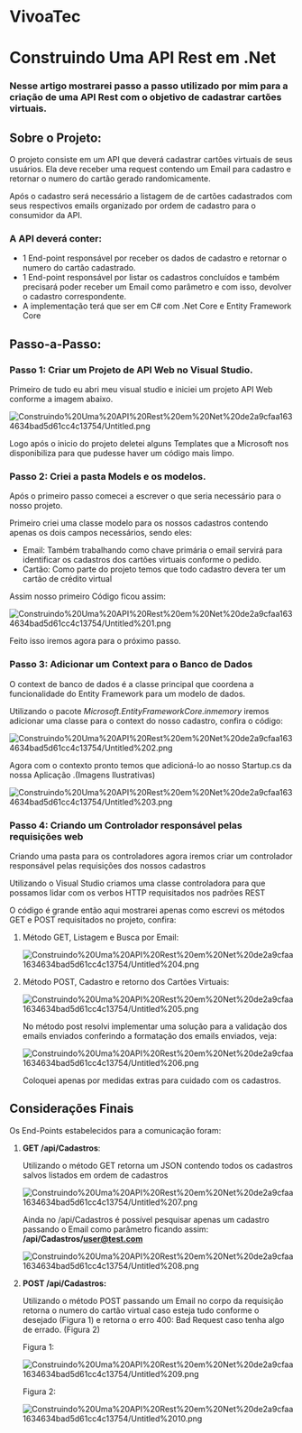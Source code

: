 # VivoaTec
# Construindo Uma API Rest em .Net

### Nesse artigo mostrarei passo a passo utilizado por mim para a criação de uma API Rest com o objetivo de cadastrar cartões virtuais.

## Sobre o Projeto:

O projeto consiste em um API que deverá cadastrar cartões virtuais de seus usuários. Ela deve receber uma request contendo um Email para cadastro e retornar o numero do cartão gerado randomicamente. 

Após o cadastro será necessário a listagem de de cartões cadastrados com seus respectivos emails organizado por ordem de cadastro para o consumidor da API.

### A API deverá conter:

- 1 End-point responsável por receber os dados de cadastro e retornar o numero do cartão cadastrado.
- 1 End-point responsável por listar os cadastros concluídos e também precisará poder receber um Email como parâmetro e com isso, devolver o cadastro correspondente.
- A implementação terá que ser em C# com .Net Core e Entity Framework Core

## Passo-a-Passo:

### Passo 1:  Criar um Projeto de API Web no Visual Studio.

Primeiro de tudo eu abri meu visual studio e iniciei um projeto API Web conforme a imagem abaixo.

![Construindo%20Uma%20API%20Rest%20em%20Net%20de2a9cfaa1634634bad5d61cc4c13754/Untitled.png](https://s3.us-west-2.amazonaws.com/secure.notion-static.com/3f21cfea-cb53-4206-a330-360bf7af5749/Untitled.png?X-Amz-Algorithm=AWS4-HMAC-SHA256&X-Amz-Credential=AKIAT73L2G45O3KS52Y5%2F20210527%2Fus-west-2%2Fs3%2Faws4_request&X-Amz-Date=20210527T185647Z&X-Amz-Expires=86400&X-Amz-Signature=b9b9019719d429312469e0dba65c5970d88ce82a94231841719e1b0048e5b145&X-Amz-SignedHeaders=host&response-content-disposition=filename%20%3D%22Untitled.png%22)

Logo após o inicio do projeto deletei alguns Templates que a Microsoft nos disponibiliza para que pudesse haver um código mais limpo.

### Passo 2: Criei a pasta Models e os modelos.

Após o primeiro passo comecei a escrever o que seria necessário para o nosso projeto. 

Primeiro criei uma classe modelo para os nossos cadastros contendo apenas os dois campos necessários, sendo eles:

- Email: Também trabalhando como chave primária o email servirá para identificar os cadastros dos cartões virtuais conforme o pedido.
- Cartão: Como parte do projeto temos que todo cadastro devera ter um cartão de crédito virtual

Assim nosso primeiro Código ficou assim:

![Construindo%20Uma%20API%20Rest%20em%20Net%20de2a9cfaa1634634bad5d61cc4c13754/Untitled%201.png](https://s3.us-west-2.amazonaws.com/secure.notion-static.com/9ff78bd5-5803-4893-b49e-ca883bd7e872/Untitled.png?X-Amz-Algorithm=AWS4-HMAC-SHA256&X-Amz-Credential=AKIAT73L2G45O3KS52Y5%2F20210527%2Fus-west-2%2Fs3%2Faws4_request&X-Amz-Date=20210527T194636Z&X-Amz-Expires=86400&X-Amz-Signature=35ba0d2381dd4528cd6f24adbe8562706df8266680910dad56451491b860eba7&X-Amz-SignedHeaders=host&response-content-disposition=filename%20%3D%22Untitled.png%22)

Feito isso iremos agora para o próximo passo.

### Passo 3: Adicionar um Context para o Banco de Dados

O context de banco de dados é a classe principal que coordena a funcionalidade do Entity Framework para um modelo de dados.

Utilizando o pacote *Microsoft.EntityFrameworkCore.inmemory* iremos adicionar uma classe para o context do nosso cadastro, confira o código:

![Construindo%20Uma%20API%20Rest%20em%20Net%20de2a9cfaa1634634bad5d61cc4c13754/Untitled%202.png](https://s3.us-west-2.amazonaws.com/secure.notion-static.com/c6c82d8b-1483-4a1b-944f-b5493053c7e6/Untitled.png?X-Amz-Algorithm=AWS4-HMAC-SHA256&X-Amz-Credential=AKIAT73L2G45O3KS52Y5%2F20210527%2Fus-west-2%2Fs3%2Faws4_request&X-Amz-Date=20210527T194800Z&X-Amz-Expires=86400&X-Amz-Signature=8b4b3a374c307d41356f6d3c51dd7a0b2d27f12d669c1b0b564e450685314f8c&X-Amz-SignedHeaders=host&response-content-disposition=filename%20%3D%22Untitled.png%22)

Agora com o contexto pronto temos que adicioná-lo ao nosso Startup.cs da nossa Aplicação .(Imagens Ilustrativas)

![Construindo%20Uma%20API%20Rest%20em%20Net%20de2a9cfaa1634634bad5d61cc4c13754/Untitled%203.png](https://s3.us-west-2.amazonaws.com/secure.notion-static.com/11b46b1b-9a5d-4551-a066-14d927eb5482/Untitled.png?X-Amz-Algorithm=AWS4-HMAC-SHA256&X-Amz-Credential=AKIAT73L2G45O3KS52Y5%2F20210527%2Fus-west-2%2Fs3%2Faws4_request&X-Amz-Date=20210527T194845Z&X-Amz-Expires=86400&X-Amz-Signature=459c5f3ad88247ac4ecafd2d836684e6a27e0ec079460d32bb8005f3a1e1a290&X-Amz-SignedHeaders=host&response-content-disposition=filename%20%3D%22Untitled.png%22)

### Passo 4: Criando um Controlador responsável pelas requisições web

Criando uma pasta para os controladores agora iremos criar um controlador responsável pelas requisições dos nossos cadastros

Utilizando o Visual Studio criamos uma classe controladora para que possamos lidar com os verbos HTTP requisitados nos padrões REST

O código é grande então aqui mostrarei apenas como escrevi os métodos GET e POST requisitados no projeto, confira:

1. Método GET, Listagem e Busca por Email:

    ![Construindo%20Uma%20API%20Rest%20em%20Net%20de2a9cfaa1634634bad5d61cc4c13754/Untitled%204.png](https://s3.us-west-2.amazonaws.com/secure.notion-static.com/ff60e0fb-356a-444c-a88c-b5b1d8049692/Untitled.png?X-Amz-Algorithm=AWS4-HMAC-SHA256&X-Amz-Credential=AKIAT73L2G45O3KS52Y5%2F20210527%2Fus-west-2%2Fs3%2Faws4_request&X-Amz-Date=20210527T194937Z&X-Amz-Expires=86400&X-Amz-Signature=e16b97ef348a91e54e59e32f49d5973ad44f01ba8bdda990d59eef60029b784a&X-Amz-SignedHeaders=host&response-content-disposition=filename%20%3D%22Untitled.png%22)

2. Método POST, Cadastro e retorno dos Cartões Virtuais:

    ![Construindo%20Uma%20API%20Rest%20em%20Net%20de2a9cfaa1634634bad5d61cc4c13754/Untitled%205.png](https://s3.us-west-2.amazonaws.com/secure.notion-static.com/3ab49679-3820-41d8-b0bf-b03df34517f8/Untitled.png?X-Amz-Algorithm=AWS4-HMAC-SHA256&X-Amz-Credential=AKIAT73L2G45O3KS52Y5%2F20210527%2Fus-west-2%2Fs3%2Faws4_request&X-Amz-Date=20210527T195013Z&X-Amz-Expires=86400&X-Amz-Signature=ee5398de564ed851b87383fe09e14060106fdf73b10cf0253e25d4b52da21fbb&X-Amz-SignedHeaders=host&response-content-disposition=filename%20%3D%22Untitled.png%22)

    No método post resolvi implementar uma solução para a validação dos emails enviados conferindo a formatação dos emails enviados, veja:

    ![Construindo%20Uma%20API%20Rest%20em%20Net%20de2a9cfaa1634634bad5d61cc4c13754/Untitled%206.png](https://s3.us-west-2.amazonaws.com/secure.notion-static.com/a433e2c3-ced2-46a0-bbd4-2400a3a7d31d/Untitled.png?X-Amz-Algorithm=AWS4-HMAC-SHA256&X-Amz-Credential=AKIAT73L2G45O3KS52Y5%2F20210527%2Fus-west-2%2Fs3%2Faws4_request&X-Amz-Date=20210527T195100Z&X-Amz-Expires=86400&X-Amz-Signature=508a073b4c754207ae67bf575232422e713441f0336a4e2f909f228e07e746ca&X-Amz-SignedHeaders=host&response-content-disposition=filename%20%3D%22Untitled.png%22)

    Coloquei apenas por medidas extras para cuidado com os cadastros.

## Considerações Finais

Os End-Points estabelecidos para a comunicação foram:

1. **GET /api/Cadastros**:

    Utilizando o método GET retorna um JSON contendo todos os cadastros salvos listados em ordem de cadastros

    ![Construindo%20Uma%20API%20Rest%20em%20Net%20de2a9cfaa1634634bad5d61cc4c13754/Untitled%207.png](https://s3.us-west-2.amazonaws.com/secure.notion-static.com/3e47c12f-4ac0-4a9c-94af-a8f53a60fdd8/Untitled.png?X-Amz-Algorithm=AWS4-HMAC-SHA256&X-Amz-Credential=AKIAT73L2G45O3KS52Y5%2F20210527%2Fus-west-2%2Fs3%2Faws4_request&X-Amz-Date=20210527T195145Z&X-Amz-Expires=86400&X-Amz-Signature=56b5f410e8870f9d996eced10596804c36c590fdf9f954acd39b1ff71a81af77&X-Amz-SignedHeaders=host&response-content-disposition=filename%20%3D%22Untitled.png%22)

    Ainda no /api/Cadastros é possível pesquisar apenas um cadastro passando o Email como parâmetro ficando assim: **/api/Cadastros/user@test.com**

    ![Construindo%20Uma%20API%20Rest%20em%20Net%20de2a9cfaa1634634bad5d61cc4c13754/Untitled%208.png](https://s3.us-west-2.amazonaws.com/secure.notion-static.com/c07758d6-573e-4109-9311-ca2f15e059af/Untitled.png?X-Amz-Algorithm=AWS4-HMAC-SHA256&X-Amz-Credential=AKIAT73L2G45O3KS52Y5%2F20210527%2Fus-west-2%2Fs3%2Faws4_request&X-Amz-Date=20210527T195208Z&X-Amz-Expires=86400&X-Amz-Signature=91ca3809201ecacd24b709c8dc31caab8ad76f39c11b423ac69eb16b39d51714&X-Amz-SignedHeaders=host&response-content-disposition=filename%20%3D%22Untitled.png%22)

2. **POST /api/Cadastros:**

    Utilizando o método POST passando um Email no corpo da requisição retorna o numero do cartão virtual caso esteja tudo conforme o desejado (Figura 1) e retorna o erro 400: Bad Request caso tenha algo de errado. (Figura 2)

    Figura 1:

    ![Construindo%20Uma%20API%20Rest%20em%20Net%20de2a9cfaa1634634bad5d61cc4c13754/Untitled%209.png](https://s3.us-west-2.amazonaws.com/secure.notion-static.com/b5c17ea8-97e6-4515-8eee-ce95c4758da4/Untitled.png?X-Amz-Algorithm=AWS4-HMAC-SHA256&X-Amz-Credential=AKIAT73L2G45O3KS52Y5%2F20210527%2Fus-west-2%2Fs3%2Faws4_request&X-Amz-Date=20210527T195325Z&X-Amz-Expires=86400&X-Amz-Signature=96ef2bfb1f16d1c8383a03ab921f5f082a98a805583be42dbcf01e107f7217dc&X-Amz-SignedHeaders=host&response-content-disposition=filename%20%3D%22Untitled.png%22)

    Figura 2:

    ![Construindo%20Uma%20API%20Rest%20em%20Net%20de2a9cfaa1634634bad5d61cc4c13754/Untitled%2010.png](https://s3.us-west-2.amazonaws.com/secure.notion-static.com/833cc263-5c35-4084-a17e-926f03d6c081/Untitled.png?X-Amz-Algorithm=AWS4-HMAC-SHA256&X-Amz-Credential=AKIAT73L2G45O3KS52Y5%2F20210527%2Fus-west-2%2Fs3%2Faws4_request&X-Amz-Date=20210527T195341Z&X-Amz-Expires=86400&X-Amz-Signature=060b45b8fb5e4ce15473e61dbb253ba4676256c66e255d34da4be22304a0e530&X-Amz-SignedHeaders=host&response-content-disposition=filename%20%3D%22Untitled.png%22)
